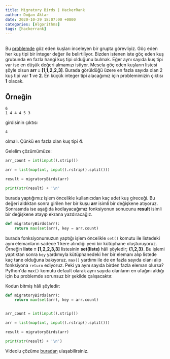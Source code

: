 ```yaml
---
title: Migratory Birds | HackerRank
author: Doğan Aktar
date: 2020-10-29 18:07:00 +0800
categories: [Algorithms]
tags: [hackerrank]
---
```


## 

Bu [problemde](https://www.hackerrank.com/challenges/migratory-birds/problem) göz eden kuşları inceleyen bir grupta görevliyiz. Göç eden her kuş tipi bir integer değer ile belirtiliyor. Bizden istenen iste göç eden kuş grubunda en fazla hangi kuş tipi olduğunu bulmak. Eğer aynı sayıda kuş tipi var ise en düşük değeri almamızı istiyor. Mesela göç eden kuşların listesi şöyle olsun **arr = [1,1,2,2,3]**. Burada görüldüğü üzere en fazla sayıda olan 2 kuş tipi var **1** ve **2**. En küçük integer tipi alacağımız için problemimizin çıktısı **1** olacak.

## Örneğin
```
6
1 4 4 4 5 3
```
girdisinin çıktısı
```
4
```
olmalı. Çünkü en fazla olan kuş tipi **4**.

Gelelim çözümümüze:

```python
arr_count = int(input().strip())

arr = list(map(int, input().rstrip().split()))

result = migratoryBirds(arr)

print(str(result) + '\n'
```
burada yaptığımız işlem öncelikle kullanıcıdan kaç adet kuş gireceği. Bu değeri aldıktan sonra girilen her bir kuşu **arr** isimli bir değişkene atıyoruz. Sonrasında ise aşağıda kodlayacağımız fonksiyonun sonucunu **result** isimli bir değişkene atayıp ekrana yazdıracağız.
```python
def migratoryBirds(arr):
    return max(set(arr), key = arr.count)
```
burada fonksiyonumuzun yaptığı işlem öncelikle `set()` komutu ile listedeki aynı elemanların sadece 1 kere alındığı yeni bir kütüphane oluşturuyoruz. Örneğin **liste = [1,2,2,3,3]** listesinin **set(liste)** hâli şöyledir; **{1,2,3}**. Bu işlemi yaptıktan sonra `key` yardımıyla kütüphanedeki her bir elemanı alıp listede kaç tane olduğuna bakıyoruz. `max()` yardımı ile de en fazla sayıda olanı alıp fonksiyona `return` ediyoruz. Peki ya aynı sayıda birden fazla eleman olursa? Python'da `max()` komutu default olarak aynı sayıda olanların en ufağını aldığı için bu problemde sorunsuz bir şekilde çalışacaktır.

Kodun bitmiş hâli şöyledir:

```python
def migratoryBirds(arr):
    return max(set(arr), key = arr.count)


arr_count = int(input().strip())

arr = list(map(int, input().rstrip().split()))

result = migratoryBirds(arr)

print(str(result) + '\n')
```

Videolu çözüme [buradan](https://www.youtube.com/watch?v=CqK4WyP7xsk&t=9s) ulaşabilirsiniz.
